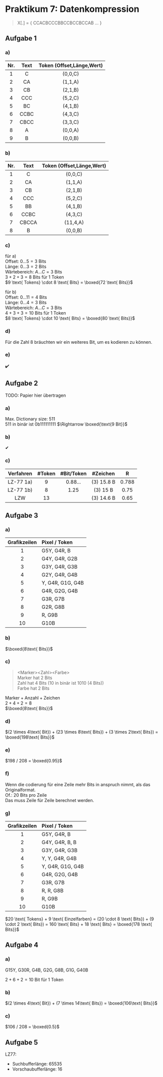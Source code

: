# Praktikum 7: Datenkompression

>X[.] = { CCACBCCCBBCCBCCBCCAB ... }

## Aufgabe 1

### a)

|Nr.|Text|Token (Offset,Länge,Wert)|
|:-:|:-:|:-:|
|1|C|(0,0,C)|
|2|CA|(1,1,A)|
|3|CB|(2,1,B)|
|4|CCC|(5,2,C)|
|5|BC|(4,1,B)|
|6|CCBC|(4,3,C)|
|7|CBCC|(3,3,C)|
|8|A|(0,0,A)|
|9|B|(0,0,B)|

### b)

|Nr.|Text|Token (Offset,Länge,Wert)|
|:-:|:-:|:-:|
|1|C|(0,0,C)|
|2|CA|(1,1,A)|
|3|CB|(2,1,B)|
|4|CCC|(5,2,C)|
|5|BB|(4,1,B)|
|6|CCBC|(4,3,C)|
|7|CBCCA|(11,4,A)|
|8|B|(0,0,B)|

### c)

für a)\
$\text{Offset: } 0 \dots 5 = 3 \text{ Bits}$\
$\text{Länge: } 0 \dots 3 = 2 \text{ Bits}$\
$\text{Wärtebereich: } A \dots C = 3 \text{ Bits}$\
$3 + 2 + 3 = 8 \text{ Bits für 1 Token}$\
$9 \text{ Tokens} \cdot 8 \text{ Bits} = \boxed{72 \text{ Bits}}$

für b)\
$\text{Offset: } 0 \dots 11 = 4 \text{ Bits}$\
$\text{Länge: } 0 \dots 4 = 3 \text{ Bits}$\
$\text{Wärtebereich: } A \dots C = 3 \text{ Bits}$\
$4 + 3 + 3 = 10 \text{ Bits für 1 Token}$\
$8 \text{ Tokens} \cdot 10 \text{ Bits} = \boxed{80 \text{ Bits}}$

### d)

Für die Zahl 8 bräuchten wir ein weiteres Bit, um es kodieren zu können.

### e)

✔️

## Aufgabe 2

TODO: Papier hier übertragen

### a)

Max. Dictionary size: 511\
511 in binär ist 0b111111111 $\Rightarrow \boxed{\text{9 Bit}}$

### b)

✔

### c)

|Verfahren|#Token|#Bit/Token|#Zeichen|R|
|:-:|:-:|:-:|:-:|:-:|
|LZ-77 1a)|9|0.88...|(3) 15.8 B|0.788|
|LZ-77 1b)|8|1.25|(3) 15 B|0.75|
|LZW|13||(3) 14.6 B|0.65|

## Aufgabe 3

### a)

|Grafikzeilen|Pixel / Token|
|:-:|:-|
|1|G5Y, G4R, B|
|2|G4Y, G4R, G2B|
|3|G3Y, G4R, G3B|
|4|G2Y, G4R, G4B|
|5|Y, G4R, G1G, G4B|
|6|G4R, G2G, G4B|
|7|G3R, G7B|
|8|G2R, G8B|
|9|R, G9B|
|10|G10B|

### b)

$\boxed{8\text{ Bits}}$

### c)

> \<Marker\>\<Zahl\>\<Farbe\>\
> Marker hat 2 Bits\
> Zahl hat 4 Bits (10 in binär ist 1010 (4 Bits))\
> Farbe hat 2 Bits

$\text{Marker} + \text{Anzahl} + \text{Zeichen}$\
$2 + 4 + 2 = 8$\
$\boxed{8\text{ Bits}}$

### d)

$(2 \times 4\text{ Bit}) + (23 \times 8\text{ Bits}) + (3 \times 2\text{ Bits}) = \boxed{198\text{ Bits}}$

### e)

$198 / 208 = \boxed{0.95}$

### f)

Wenn die codierung für eine Zeile mehr Bits in anspruch nimmt, als das Originalformat.\
Of.: 20 Bits pro Zeile\
Das muss Zeile für Zeile berechnet werden.

### g)

|Grafikzeilen|Pixel / Token|
|:-:|:-|
|1|G5Y, G4R, B|
|2|G4Y, G4R, B, B|
|3|G3Y, G4R, G3B|
|4|Y, Y, G4R, G4B|
|5|Y, G4R, G1G, G4B|
|6|G4R, G2G, G4B|
|7|G3R, G7B|
|8|R, R, G8B|
|9|R, G9B|
|10|G10B|

$20 \text{ Tokens} + 9 \text{ Einzelfarben} = (20 \cdot 8 \text{ Bits}) + (9 \cdot 2 \text{ Bits}) = 160 \text{ Bits} + 18 \text{ Bits} = \boxed{178 \text{ Bits}}$

## Aufgabe 4

### a)

G15Y, G30R, G4B, G2G, G8B, G1G, G40B

$2 + 6 + 2 = 10 \text{ Bit für 1 Token}$

### b)

$(2 \times 4\text{ Bit}) + (7 \times 14\text{ Bits}) = \boxed{106\text{ Bits}}$

### c)

$106 / 208 = \boxed{0.5}$

## Aufgabe 5

LZ77:
- Suchbufferlänge: 65535
- Vorschaubufferlänge: 16
